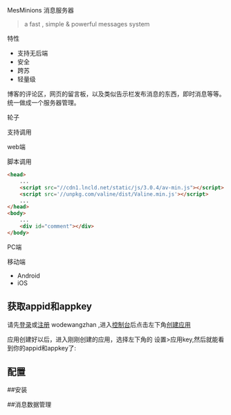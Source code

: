 MesMinions  消息服务器

> a fast , simple & powerful messages system



特性

- 支持无后端
- 安全
- 跨苏
- 轻量级

博客的评论区，网页的留言板，以及类似告示栏发布消息的东西，即时消息等等。统一做成一个服务器管理。



轮子

支持调用 

web端

脚本调用



```html
<head>
    ...
    <script src="//cdn1.lncld.net/static/js/3.0.4/av-min.js"></script>
    <script src='//unpkg.com/valine/dist/Valine.min.js'></script>
    ...
</head>
<body>
    ...
    <div id="comment"></div>
</body>
```



PC端



移动端

- Android
- iOS





## 获取appid和appkey

请先[登录](#)或[注册](#) wodewangzhan ,进入[控制台]()后点击左下角[创建应用](#)



应用创建好以后，进入刚刚创建的应用，选择左下角的 设置>应用key,然后就能看到你的appid和appkey了:





## 配置





##安装





##消息数据管理

